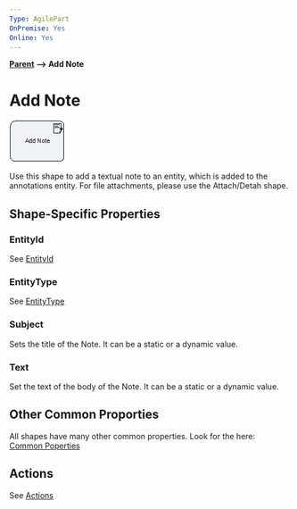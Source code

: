 ```yaml
---
Type: AgilePart
OnPremise: Yes
Online: Yes
---
```


**[Parent](..) --> Add Note**


# Add Note

![](media/image1.png)

Use this shape to add a textual note to an entity, which is added to the annotations entity.
For file attachments, please use the Attach/Detah shape.

## Shape-Specific Properties

### EntityId
See [EntityId](common/EntityId.md)

### EntityType
See [EntityType](common/EntityType.md)

### Subject
Sets the title of the Note. It can be a static or a dynamic value.

### Text
Set the text of the body of the Note. It can be a static or a dynamic value.

## Other Common Proporties
All shapes have many other common properties. Look for the here: [Common Poperties](common/CommonProperties.md)

## Actions
See [Actions](common/Actions.md)

